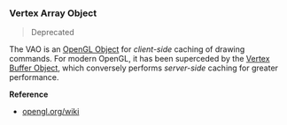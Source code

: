 ### Vertex Array Object

> Deprecated

The VAO is an [OpenGL Object] for *client-side* caching of drawing commands. For modern OpenGL, it has been superceded by the [Vertex Buffer Object], which conversely performs *server-side* caching for greater performance.

[OpenGL Object]: opengl_object.md
[Vertex Buffer Object]: vertex_buffer_object.md

**Reference**

- [opengl.org/wiki](https://www.opengl.org/wiki/Vertex_Specification#Vertex_Array_Object)